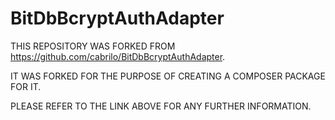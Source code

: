 BitDbBcryptAuthAdapter
======================

THIS REPOSITORY WAS FORKED FROM https://github.com/cabrilo/BitDbBcryptAuthAdapter.

IT WAS FORKED FOR THE PURPOSE OF CREATING A COMPOSER PACKAGE FOR IT.

PLEASE REFER TO THE LINK ABOVE FOR ANY FURTHER INFORMATION.